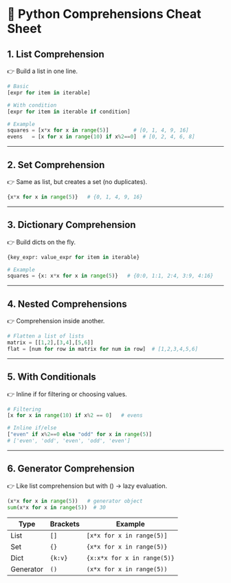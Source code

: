 # 🐍 Python Comprehensions Cheat Sheet
## 1. List Comprehension

👉 Build a list in one line.
```python
# Basic
[expr for item in iterable]

# With condition
[expr for item in iterable if condition]

# Example
squares = [x*x for x in range(5)]        # [0, 1, 4, 9, 16]
evens   = [x for x in range(10) if x%2==0]  # [0, 2, 4, 6, 8]
```

---
## 2. Set Comprehension

👉 Same as list, but creates a set (no duplicates).
```python
{x*x for x in range(5)}   # {0, 1, 4, 9, 16}
```

---
## 3. Dictionary Comprehension

👉 Build dicts on the fly.

```python
{key_expr: value_expr for item in iterable}

# Example
squares = {x: x*x for x in range(5)}   # {0:0, 1:1, 2:4, 3:9, 4:16}
```
---
## 4. Nested Comprehensions

👉 Comprehension inside another.
```python
# Flatten a list of lists
matrix = [[1,2],[3,4],[5,6]]
flat = [num for row in matrix for num in row]  # [1,2,3,4,5,6]
```

---
## 5. With Conditionals

👉 Inline if for filtering or choosing values.

```python
# Filtering
[x for x in range(10) if x%2 == 0]   # evens

# Inline if/else
["even" if x%2==0 else "odd" for x in range(5)]
# ['even', 'odd', 'even', 'odd', 'even']
```

---
## 6. Generator Comprehension

👉 Like list comprehension but with () → lazy evaluation.
```python
(x*x for x in range(5))   # generator object
sum(x*x for x in range(5))  # 30
```

| Type      | Brackets | Example                     |
| --------- | -------- | --------------------------- |
| List      | `[]`     | `[x*x for x in range(5)]`   |
| Set       | `{}`     | `{x*x for x in range(5)}`   |
| Dict      | `{k:v}`  | `{x:x*x for x in range(5)}` |
| Generator | `()`     | `(x*x for x in range(5))`   |
